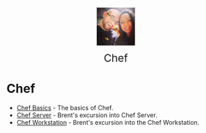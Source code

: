 <img
    src="./images/BrentAndMandi.jpg"
    width="88"
    style="display: block; width: 88px; margin: auto; margin-bottom: 1em"
/><span style="display: block; text-align: center; font-size: 1.75em;"> Chef </span>

# Chef    
- [Chef Basics](/tools/chef/chef_basics) - The basics of Chef.  
- [Chef Server](/tools/chef/chef_server) - Brent's excursion into Chef Server.  
- [Chef Workstation](/tools/chef/chef_workstation) - Brent's excursion into the Chef Workstation.  

